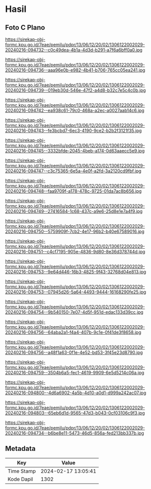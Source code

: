 # Hasil

## Foto C Plano

https://sirekap-obj-formc.kpu.go.id/7eae/pemilu/pdpr/13/06/12/20/02/1306122002029-20240216-094732--c0c49dea-4b1a-4d3d-b291-a7f6a6bff0a0.jpg

https://sirekap-obj-formc.kpu.go.id/7eae/pemilu/pdpr/13/06/12/20/02/1306122002029-20240216-094736--aaa96e0b-e982-4b41-b706-765cc05ea241.jpg

https://sirekap-obj-formc.kpu.go.id/7eae/pemilu/pdpr/13/06/12/20/02/1306122002029-20240216-094739--019eb30d-546e-47f2-a4d8-b32c7e5c4c0b.jpg

https://sirekap-obj-formc.kpu.go.id/7eae/pemilu/pdpr/13/06/12/20/02/1306122002029-20240216-094742--ea938c61-79c0-468a-a2ec-a0027aab14c6.jpg

https://sirekap-obj-formc.kpu.go.id/7eae/pemilu/pdpr/13/06/12/20/02/1306122002029-20240216-094743--fe3bcbd7-6ec3-4190-9ce2-b2b2f3121f35.jpg

https://sirekap-obj-formc.kpu.go.id/7eae/pemilu/pdpr/13/06/12/20/02/1306122002029-20240216-094745--3332bfde-2045-4beb-a174-0d63aaecc5e9.jpg

https://sirekap-obj-formc.kpu.go.id/7eae/pemilu/pdpr/13/06/12/20/02/1306122002029-20240216-094747--c3c75365-6e5a-4e0f-a2fd-3a2120cd9fbf.jpg

https://sirekap-obj-formc.kpu.go.id/7eae/pemilu/pdpr/13/06/12/20/02/1306122002029-20240216-094748--faa9709f-a178-478c-9725-01da7ac8b656.jpg

https://sirekap-obj-formc.kpu.go.id/7eae/pemilu/pdpr/13/06/12/20/02/1306122002029-20240216-094749--27416584-1c68-437c-a9e6-25d8e1e7a4f9.jpg

https://sirekap-obj-formc.kpu.go.id/7eae/pemilu/pdpr/13/06/12/20/02/1306122002029-20240216-094750--5759909f-7cb2-4e17-96b2-b40e67589016.jpg

https://sirekap-obj-formc.kpu.go.id/7eae/pemilu/pdpr/13/06/12/20/02/1306122002029-20240216-094751--c4cf7195-905e-4836-9d80-8e36d378744d.jpg

https://sirekap-obj-formc.kpu.go.id/7eae/pemilu/pdpr/13/06/12/20/02/1306122002029-20240216-094753--9e64d446-16b3-4825-9f43-32768d04e813.jpg

https://sirekap-obj-formc.kpu.go.id/7eae/pemilu/pdpr/13/06/12/20/02/1306122002029-20240216-094753--07945d26-5a64-4493-9444-16168290fe25.jpg

https://sirekap-obj-formc.kpu.go.id/7eae/pemilu/pdpr/13/06/12/20/02/1306122002029-20240216-094754--9b540150-7e07-4d5f-951d-edac133d39cc.jpg

https://sirekap-obj-formc.kpu.go.id/7eae/pemilu/pdpr/13/06/12/20/02/1306122002029-20240216-094756--64aba2a1-f4a4-407b-9c1e-0f41de3f8658.jpg

https://sirekap-obj-formc.kpu.go.id/7eae/pemilu/pdpr/13/06/12/20/02/1306122002029-20240216-094756--a48f1a63-0f1e-4e52-bd53-3f45e23d8790.jpg

https://sirekap-obj-formc.kpu.go.id/7eae/pemilu/pdpr/13/06/12/20/02/1306122002029-20240216-094759--3504b6a5-fec1-4619-9909-6e5d5214c06a.jpg

https://sirekap-obj-formc.kpu.go.id/7eae/pemilu/pdpr/13/06/12/20/02/1306122002029-20240216-094800--4d6a6902-4a5b-4d10-a0d1-d999a242ac07.jpg

https://sirekap-obj-formc.kpu.go.id/7eae/pemilu/pdpr/13/06/12/20/02/1306122002029-20240216-094803--65eb6d1d-9565-47d3-b043-0cf03106c9f3.jpg

https://sirekap-obj-formc.kpu.go.id/7eae/pemilu/pdpr/13/06/12/20/02/1306122002029-20240216-094734--b6be8e11-5473-46d5-856a-fed213bb337b.jpg


## Metadata

| Key        | Value               |
| ---------- | ------------------- |
| Time Stamp | 2024-02-17 13:05:41 |
| Kode Dapil | 1302                |



